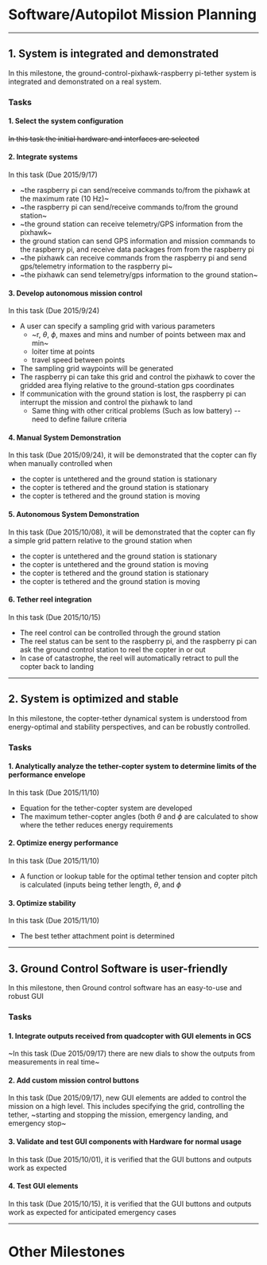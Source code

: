 # Software/Autopilot Mission Planning

---

## 1. System is integrated and demonstrated
In this milestone, the ground-control-pixhawk-raspberry pi-tether system is integrated and demonstrated on a real system. 

### Tasks
#### 1. Select the system configuration

~~In this task the initial hardware and interfaces are selected~~

#### 2. Integrate systems

In this task (Due 2015/9/17)

* ~the raspberry pi can send/receive commands to/from the pixhawk at the maximum rate (10 Hz)~
* ~the raspberry pi can send/receive commands to/from the ground station~
* ~the ground station can receive telemetry/GPS information from the pixhawk~
* the ground station can send GPS information and mission commands to the raspberry pi, and receive data packages from from the raspberry pi
* ~the pixhawk can receive commands from the raspberry pi and send gps/telemetry information to the raspberry pi~
* ~the pixhawk can send telemetry/gps information to the ground station~

#### 3. Develop autonomous mission control

In this task (Due 2015/9/24)

* A user can specify a sampling grid with various parameters
   * ~r, $\theta$, $\phi$, maxes and mins and number of points between max and min~
   * loiter time at points
   * travel speed between points
* The sampling grid waypoints will be generated
* The raspberry pi can take this grid and control the pixhawk to cover the gridded area flying relative to the ground-station gps coordinates
* If communication with the ground station is lost, the raspberry pi can interrupt the mission and control the pixhawk to land
   * Same thing with other critical problems (Such as low battery) -- need to define failure criteria

#### 4. Manual System Demonstration

In this task (Due 2015/09/24), it will be demonstrated that the copter can fly when manually controlled when

* the copter is untethered and the ground station is stationary
* the copter is tethered and the ground station is stationary
* the copter is tethered and the ground station is moving

#### 5. Autonomous System Demonstration

In this task (Due 2015/10/08), it will be demonstrated that the copter can fly a simple grid pattern relative to the ground station when

* the copter is untethered and the ground station is stationary
* the copter is untethered and the ground station is moving
* the copter is tethered and the ground station is stationary
* the copter is tethered and the ground station is moving

#### 6. Tether reel integration
In this task (Due 2015/10/15)

* The reel control can be controlled through the ground station
* The reel status can be sent to the raspberry pi, and the raspberry pi can ask the ground control station to reel the copter in or out
* In case of catastrophe, the reel will automatically retract to pull the copter back to landing

-----
## 2. System is optimized and stable
In this milestone, the copter-tether dynamical system is understood from energy-optimal and stability perspectives, and can be robustly controlled. 

### Tasks

#### 1. Analytically analyze the tether-copter system to determine limits of the performance envelope
In this task (Due 2015/11/10)

* Equation for the tether-copter system are developed
* The maximum tether-copter angles (both $\theta$ and $\phi$ are calculated to show where the tether reduces energy requirements

#### 2. Optimize energy performance
In this task (Due 2015/11/10)
* A function or lookup table for the optimal tether tension and copter pitch is calculated (inputs being tether length, $\theta$, and $\phi$

#### 3. Optimize stability
In this task (Due 2015/11/10)

* The best tether attachment point is determined

---
## 3. Ground Control Software is user-friendly
In this milestone, then Ground control software has an easy-to-use and robust GUI

### Tasks
#### 1. Integrate outputs received from quadcopter with GUI elements in GCS
~In this task (Due 2015/09/17) there are new dials to show the outputs from measurements in real time~

#### 2. Add custom mission control buttons
In this task (Due 2015/09/17), new GUI elements are added to control the mission on a high level. This includes specifying the grid, controlling the tether, ~starting and stopping the mission, emergency landing, and emergency stop~

#### 3. Validate and test GUI components with Hardware for normal usage
In this task (Due 2015/10/01), it is verified that the GUI buttons and outputs work as expected

#### 4. Test GUI elements

In this task (Due 2015/10/15), it is verified that the GUI buttons and outputs work as expected for anticipated emergency cases


----
# Other Milestones
